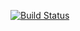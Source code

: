 [![Build Status](https://travis-ci.org/Theophelus/greet-in-java.svg?branch=master)](https://travis-ci.org/Theophelus/greet-in-java)
